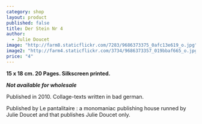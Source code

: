 ```yaml
---
category: shop
layout: product
published: false
title: Der Stein Nr 4
author: 
  - Julie Doucet
image: "http://farm8.staticflickr.com/7283/9686373375_0afc13e619_o.jpg"
image2: "http://farm4.staticflickr.com/3734/9686373357_019bbaf665_o.jpg"
price: "4"
---
```


__15 x 18 cm. 20 Pages. Silkscreen printed.__

_**Not available for wholesale**_

Published in 2010. Collage-texts written in bad german. 

Published by Le pantalitaire : a monomaniac publishing house runned by Julie Doucet and that publishes Julie Doucet only.